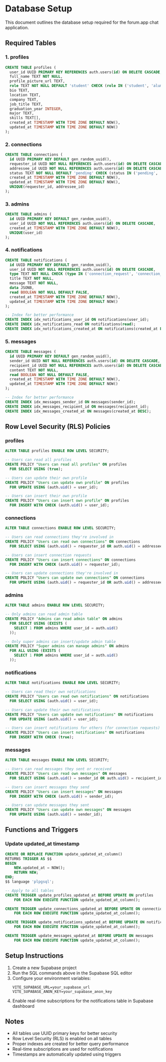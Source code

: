 # Database Setup

This document outlines the database setup required for the forum.app chat application.

## Required Tables

### 1. profiles
```sql
CREATE TABLE profiles (
  user_id UUID PRIMARY KEY REFERENCES auth.users(id) ON DELETE CASCADE,
  full_name TEXT NOT NULL,
  profile_picture_url TEXT,
  role TEXT NOT NULL DEFAULT 'student' CHECK (role IN ('student', 'alumni', 'admin')),
  bio TEXT,
  location TEXT,
  company TEXT,
  job_title TEXT,
  graduation_year INTEGER,
  major TEXT,
  skills TEXT[],
  created_at TIMESTAMP WITH TIME ZONE DEFAULT NOW(),
  updated_at TIMESTAMP WITH TIME ZONE DEFAULT NOW()
);
```

### 2. connections
```sql
CREATE TABLE connections (
  id UUID PRIMARY KEY DEFAULT gen_random_uuid(),
  requester_id UUID NOT NULL REFERENCES auth.users(id) ON DELETE CASCADE,
  addressee_id UUID NOT NULL REFERENCES auth.users(id) ON DELETE CASCADE,
  status TEXT NOT NULL DEFAULT 'pending' CHECK (status IN ('pending', 'accepted', 'blocked')),
  created_at TIMESTAMP WITH TIME ZONE DEFAULT NOW(),
  updated_at TIMESTAMP WITH TIME ZONE DEFAULT NOW(),
  UNIQUE(requester_id, addressee_id)
);
```

### 3. admins
```sql
CREATE TABLE admins (
  id UUID PRIMARY KEY DEFAULT gen_random_uuid(),
  user_id UUID NOT NULL REFERENCES auth.users(id) ON DELETE CASCADE,
  created_at TIMESTAMP WITH TIME ZONE DEFAULT NOW(),
  UNIQUE(user_id)
);
```

### 4. notifications
```sql
CREATE TABLE notifications (
  id UUID PRIMARY KEY DEFAULT gen_random_uuid(),
  user_id UUID NOT NULL REFERENCES auth.users(id) ON DELETE CASCADE,
  type TEXT NOT NULL CHECK (type IN ('connection_request', 'connection_accepted', 'message', 'announcement')),
  title TEXT NOT NULL,
  message TEXT NOT NULL,
  data JSONB,
  read BOOLEAN NOT NULL DEFAULT FALSE,
  created_at TIMESTAMP WITH TIME ZONE DEFAULT NOW(),
  updated_at TIMESTAMP WITH TIME ZONE DEFAULT NOW()
);

-- Index for better performance
CREATE INDEX idx_notifications_user_id ON notifications(user_id);
CREATE INDEX idx_notifications_read ON notifications(read);
CREATE INDEX idx_notifications_created_at ON notifications(created_at DESC);
```

### 5. messages
```sql
CREATE TABLE messages (
  id UUID PRIMARY KEY DEFAULT gen_random_uuid(),
  sender_id UUID NOT NULL REFERENCES auth.users(id) ON DELETE CASCADE,
  recipient_id UUID NOT NULL REFERENCES auth.users(id) ON DELETE CASCADE,
  content TEXT NOT NULL,
  read BOOLEAN NOT NULL DEFAULT FALSE,
  created_at TIMESTAMP WITH TIME ZONE DEFAULT NOW(),
  updated_at TIMESTAMP WITH TIME ZONE DEFAULT NOW()
);

-- Index for better performance
CREATE INDEX idx_messages_sender_id ON messages(sender_id);
CREATE INDEX idx_messages_recipient_id ON messages(recipient_id);
CREATE INDEX idx_messages_created_at ON messages(created_at DESC);
```

## Row Level Security (RLS) Policies

### profiles
```sql
ALTER TABLE profiles ENABLE ROW LEVEL SECURITY;

-- Users can read all profiles
CREATE POLICY "Users can read all profiles" ON profiles
  FOR SELECT USING (true);

-- Users can update their own profile
CREATE POLICY "Users can update own profile" ON profiles
  FOR UPDATE USING (auth.uid() = user_id);

-- Users can insert their own profile
CREATE POLICY "Users can insert own profile" ON profiles
  FOR INSERT WITH CHECK (auth.uid() = user_id);
```

### connections
```sql
ALTER TABLE connections ENABLE ROW LEVEL SECURITY;

-- Users can read connections they're involved in
CREATE POLICY "Users can read own connections" ON connections
  FOR SELECT USING (auth.uid() = requester_id OR auth.uid() = addressee_id);

-- Users can insert connection requests
CREATE POLICY "Users can insert connections" ON connections
  FOR INSERT WITH CHECK (auth.uid() = requester_id);

-- Users can update connections they're involved in
CREATE POLICY "Users can update own connections" ON connections
  FOR UPDATE USING (auth.uid() = requester_id OR auth.uid() = addressee_id);
```

### admins
```sql
ALTER TABLE admins ENABLE ROW LEVEL SECURITY;

-- Only admins can read admin table
CREATE POLICY "Admins can read admin table" ON admins
  FOR SELECT USING (EXISTS (
    SELECT 1 FROM admins WHERE user_id = auth.uid()
  ));

-- Only super admins can insert/update admin table
CREATE POLICY "Super admins can manage admins" ON admins
  FOR ALL USING (EXISTS (
    SELECT 1 FROM admins WHERE user_id = auth.uid()
  ));
```

### notifications
```sql
ALTER TABLE notifications ENABLE ROW LEVEL SECURITY;

-- Users can read their own notifications
CREATE POLICY "Users can read own notifications" ON notifications
  FOR SELECT USING (auth.uid() = user_id);

-- Users can update their own notifications
CREATE POLICY "Users can update own notifications" ON notifications
  FOR UPDATE USING (auth.uid() = user_id);

-- Users can insert notifications for others (for connection requests)
CREATE POLICY "Users can insert notifications" ON notifications
  FOR INSERT WITH CHECK (true);
```

### messages
```sql
ALTER TABLE messages ENABLE ROW LEVEL SECURITY;

-- Users can read messages they sent or received
CREATE POLICY "Users can read own messages" ON messages
  FOR SELECT USING (auth.uid() = sender_id OR auth.uid() = recipient_id);

-- Users can insert messages they send
CREATE POLICY "Users can insert messages" ON messages
  FOR INSERT WITH CHECK (auth.uid() = sender_id);

-- Users can update messages they sent
CREATE POLICY "Users can update own messages" ON messages
  FOR UPDATE USING (auth.uid() = sender_id);
```

## Functions and Triggers

### Update updated_at timestamp
```sql
CREATE OR REPLACE FUNCTION update_updated_at_column()
RETURNS TRIGGER AS $$
BEGIN
    NEW.updated_at = NOW();
    RETURN NEW;
END;
$$ language 'plpgsql';

-- Apply to all tables
CREATE TRIGGER update_profiles_updated_at BEFORE UPDATE ON profiles
    FOR EACH ROW EXECUTE FUNCTION update_updated_at_column();

CREATE TRIGGER update_connections_updated_at BEFORE UPDATE ON connections
    FOR EACH ROW EXECUTE FUNCTION update_updated_at_column();

CREATE TRIGGER update_notifications_updated_at BEFORE UPDATE ON notifications
    FOR EACH ROW EXECUTE FUNCTION update_updated_at_column();

CREATE TRIGGER update_messages_updated_at BEFORE UPDATE ON messages
    FOR EACH ROW EXECUTE FUNCTION update_updated_at_column();
```

## Setup Instructions

1. Create a new Supabase project
2. Run the SQL commands above in the Supabase SQL editor
3. Configure your environment variables:
   ```
   VITE_SUPABASE_URL=your_supabase_url
   VITE_SUPABASE_ANON_KEY=your_supabase_anon_key
   ```
4. Enable real-time subscriptions for the notifications table in Supabase dashboard

## Notes

- All tables use UUID primary keys for better security
- Row Level Security (RLS) is enabled on all tables
- Proper indexes are created for better query performance
- Real-time subscriptions are used for notifications
- Timestamps are automatically updated using triggers 